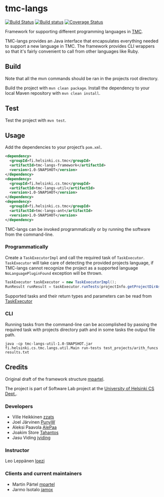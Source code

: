 # tmc-langs

[![Build Status](https://travis-ci.org/testmycode/tmc-langs.svg?branch=master)](https://travis-ci.org/testmycode/tmc-langs)
[![Build status](https://ci.appveyor.com/api/projects/status/w6c4s3j09jfhbhb7/branch/master?svg=true)](https://ci.appveyor.com/project/rage/tmc-langs/branch/master)
[![Coverage Status](https://coveralls.io/repos/testmycode/tmc-langs/badge.svg?branch=master&service=github)](https://coveralls.io/github/testmycode/tmc-langs?branch=master)

Framework for supporting different programming languages in [TMC](https://github.com/testmycode/tmc-server).

TMC-langs provides an Java interface that encapsulates everything needed to support a new language in TMC. The framework provides CLI wrappers so that it's fairly convenient to call from other languages like Ruby.

## Build

Note that all the mvn commands should be ran in the projects root directory.

Build the project with `mvn clean package`. Install the dependency to your local Maven repository with `mvn clean install`.

## Test

Test the project with `mvn test`.

## Usage

Add the dependencies to your project’s `pom.xml`.

```xml
<dependency>
  <groupId>fi.helsinki.cs.tmc</groupId>
  <artifactId>tmc-langs-framework</artifactId>
  <version>1.0-SNAPSHOT</version>
</dependency>
<dependency>
  <groupId>fi.helsinki.cs.tmc</groupId>
  <artifactId>tmc-langs-util</artifactId>
  <version>1.0-SNAPSHOT</version>
</dependency>
<dependency>
  <groupId>fi.helsinki.cs.tmc</groupId>
  <artifactId>tmc-langs-ant</artifactId>
  <version>1.0-SNAPSHOT</version>
</dependency>
```

TMC-langs can be invoked programmatically or by running the software from the command-line.

### Programmatically

Create a `TaskExecutorImpl` and call the required task of `TaskExecutor`. `TaskExecutor` will take care of detecting the provided projects language, if TMC-langs cannot recognize the project as a supported language `NoLanguagePluginFound` exception will be thrown.

```java
TaskExecutor taskExecutor = new TaskExecutorImpl();
RunResult runResult = taskExecutor.runTests(projectInfo.getProjectDirAsPath());
```

Supported tasks and their return types and parameters can be read from [TaskExecutor](https://github.com/tmc-langs/tmc-langs/blob/master/tmc-langs-util/src/main/java/fi/helsinki/cs/tmc/langs/util/TaskExecutor.java)

### CLI

Running tasks from the command-line can be accomplished by passing the required task with projects directory path and in some tasks the output file path.

`java -cp tmc-langs-util-1.0-SNAPSHOT.jar fi.helsinki.cs.tmc.langs.util.Main run-tests test_projects/arith_funcs results.txt`

## Credits

Original draft of the framework structure [mpartel](https://github.com/mpartel).

The project is part of Software Lab project at the [University of Helsinki CS Dept.](https://www.cs.helsinki.fi/home/).

### Developers
  * Ville Heikkinen [zzats](https://github.com/zzats)
  * Joel Järvinen [PunyW](https://github.com/PunyW)
  * Aleksi Paavola [AlePaa](https://github.com/AlePaa)
  * Joakim Store [Tahantos](https://github.com/Tahantos)
  * Jasu Viding [jviding](https://github.com/jviding)

### Instructor
Leo Leppänen [loezi](https://github.com/loezi)

### Clients and current maintainers
  * Martin Pärtel [mpartel](https://github.com/mpartel)
  * Jarmo Isotalo [jamox](https://github.com/jamox)

